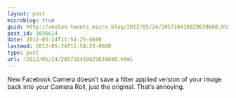 ```yaml
---
layout: post
microblog: true
guid: http://vmstan-tweets.micro.blog/2012/05/24/205718410829639680.html
post_id: 3036614
date: 2012-05-24T11:54:25-0600
lastmod: 2012-05-24T11:54:25-0600
type: post
url: /2012/05/24/205718410829639680.html
---
```

New Facebook Camera doesn’t save a filter applied version of your image back into your Camera Roll, just the original. That’s annoying.
